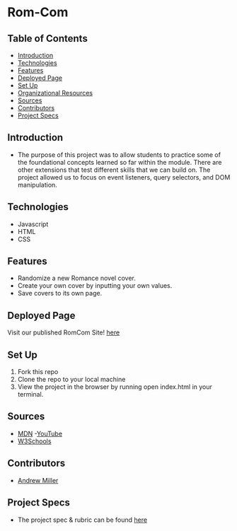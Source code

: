 # Rom-Com 

## Table of Contents
  - [Introduction](#introduction)
  - [Technologies](#technologies)
  - [Features](#features)
  - [Deployed Page](#deployed-page)
  - [Set Up](#set-up)
  - [Organizational Resources](#organizational-resources)
  - [Sources](#sources)
  - [Contributors](#contributors)
  - [Project Specs](#project-specs)

## Introduction
  - The purpose of this project was to allow students to practice some of the foundational concepts learned so far within the module. There are other extensions that test different skills that we can build on. The project allowed us to focus on event listeners, query selectors, and DOM manipulation.

## Technologies
  - Javascript
  - HTML
  - CSS

## Features
- Randomize a new Romance novel cover.
- Create your own cover by inputting your own values.
- Save covers to its own page.

## Deployed Page

Visit our published RomCom Site! [here](https://andrewmiller45.github.io/romcom-paired/)

## Set Up

1. Fork this repo  
2. Clone the repo to your local machine
3. View the project in the browser by running open index.html in your terminal.



## Sources
  - [MDN](http://developer.mozilla.org/en-US/)
  -[YouTube](https://www.youtube.com/)
  - [W3Schools](https://www.w3schools.com/)

## Contributors
  - [Andrew Miller](https://github.com/andrewmiller45)


## Project Specs
  - The project spec & rubric can be found [here](https://frontend.turing.edu/projects/module-1/romcom-pair-v2.html)









